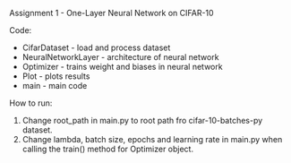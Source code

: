 Assignment 1 - One-Layer Neural Network on CIFAR-10 

Code:
* CifarDataset - load and process dataset
* NeuralNetworkLayer - architecture of neural network
* Optimizer - trains weight and biases in neural network
* Plot - plots results
* main - main code

How to run:
1. Change root_path in main.py to root path fro cifar-10-batches-py dataset.
2. Change lambda, batch size, epochs and learning rate in main.py when calling the train() method for Optimizer object.